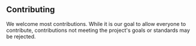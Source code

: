 ## Contributing

We welcome most contributions. While it is our goal to allow everyone to contribute, contributions not meeting the project's goals or standards may be rejected. 
